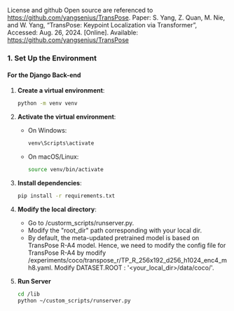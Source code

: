 License and github Open source are referenced to https://github.com/yangsenius/TransPose.
Paper: S. Yang, Z. Quan, M. Nie, and W. Yang, “TransPose: Keypoint Localization via Transformer”, Accessed: Aug. 26, 2024. [Online]. Available: https://github.com/yangsenius/TransPose

### 1. Set Up the Environment

#### For the Django Back-end
1. **Create a virtual environment**:
   ```bash
   python -m venv venv
   ```
   
2. **Activate the virtual environment**:
   - On Windows:
     ```bash
     venv\Scripts\activate
     ```
   - On macOS/Linux:
     ```bash
     source venv/bin/activate
     ```
     
3. **Install dependencies**:
   ```bash
   pip install -r requirements.txt
   ```
   
4. **Modify the local directory**:
   - Go to /custorm_scripts/runserver.py.
   - Modify the "root_dir" path corresponding with your local dir.
   - By default, the meta-updated pretrained model is based on TransPose R-A4 model. Hence, we need to modify the config file for TransPose R-A4 by modify   
     /experiments/coco/transpose_r/TP_R_256x192_d256_h1024_enc4_mh8.yaml. Modify DATASET.ROOT : '<your_local_dir>/data/coco/'.

     
5. **Run Server**
   ```bash
   cd /lib
   python ~/custom_scripts/runserver.py
   ```
